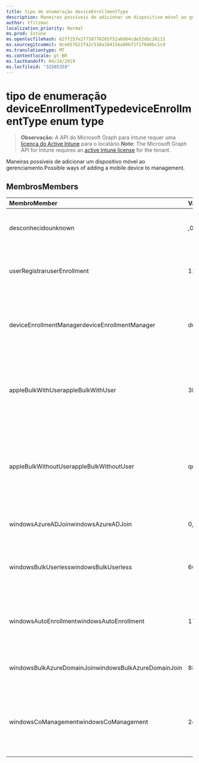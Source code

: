 ```yaml
---
title: tipo de enumeração deviceEnrollmentType
description: Maneiras possíveis de adicionar um dispositivo móvel ao gerenciamento.
author: tfitzmac
localization_priority: Normal
ms.prod: Intune
ms.openlocfilehash: 62ff257e2f758776265f52a0d64cde52dbc26115
ms.sourcegitcommit: 0ce657622f42c510a104156a96bf1f1f040bc1cd
ms.translationtype: MT
ms.contentlocale: pt-BR
ms.lasthandoff: 04/24/2019
ms.locfileid: "32585359"
---
```

# <a name="deviceenrollmenttype-enum-type"></a><span data-ttu-id="4cf50-103">tipo de enumeração deviceEnrollmentType</span><span class="sxs-lookup"><span data-stu-id="4cf50-103">deviceEnrollmentType enum type</span></span>

> <span data-ttu-id="4cf50-104">**Observação:** A API do Microsoft Graph para Intune requer uma [licença do Active Intune](https://go.microsoft.com/fwlink/?linkid=839381) para o locatário.</span><span class="sxs-lookup"><span data-stu-id="4cf50-104">**Note:** The Microsoft Graph API for Intune requires an [active Intune license](https://go.microsoft.com/fwlink/?linkid=839381) for the tenant.</span></span>

<span data-ttu-id="4cf50-105">Maneiras possíveis de adicionar um dispositivo móvel ao gerenciamento.</span><span class="sxs-lookup"><span data-stu-id="4cf50-105">Possible ways of adding a mobile device to management.</span></span>

## <a name="members"></a><span data-ttu-id="4cf50-106">Membros</span><span class="sxs-lookup"><span data-stu-id="4cf50-106">Members</span></span>
|<span data-ttu-id="4cf50-107">Membro</span><span class="sxs-lookup"><span data-stu-id="4cf50-107">Member</span></span>|<span data-ttu-id="4cf50-108">Valor</span><span class="sxs-lookup"><span data-stu-id="4cf50-108">Value</span></span>|<span data-ttu-id="4cf50-109">Descrição</span><span class="sxs-lookup"><span data-stu-id="4cf50-109">Description</span></span>|
|:---|:---|:---|
|<span data-ttu-id="4cf50-110">desconhecido</span><span class="sxs-lookup"><span data-stu-id="4cf50-110">unknown</span></span>|<span data-ttu-id="4cf50-111">,0</span><span class="sxs-lookup"><span data-stu-id="4cf50-111">0</span></span>|<span data-ttu-id="4cf50-112">O valor padrão, o tipo de registro não foi coletado.</span><span class="sxs-lookup"><span data-stu-id="4cf50-112">Default value, enrollment type was not collected.</span></span>|
|<span data-ttu-id="4cf50-113">userRegistrar</span><span class="sxs-lookup"><span data-stu-id="4cf50-113">userEnrollment</span></span>|<span data-ttu-id="4cf50-114">1</span><span class="sxs-lookup"><span data-stu-id="4cf50-114">1</span></span>|<span data-ttu-id="4cf50-115">Registro controlado pelo usuário por meio do canal BYOD.</span><span class="sxs-lookup"><span data-stu-id="4cf50-115">User driven enrollment through BYOD channel.</span></span>|
|<span data-ttu-id="4cf50-116">deviceEnrollmentManager</span><span class="sxs-lookup"><span data-stu-id="4cf50-116">deviceEnrollmentManager</span></span>|<span data-ttu-id="4cf50-117">duas</span><span class="sxs-lookup"><span data-stu-id="4cf50-117">2</span></span>|<span data-ttu-id="4cf50-118">Registro de usuário com uma conta de Gerenciador de registro de dispositivo.</span><span class="sxs-lookup"><span data-stu-id="4cf50-118">User enrollment with a device enrollment manager account.</span></span>|
|<span data-ttu-id="4cf50-119">appleBulkWithUser</span><span class="sxs-lookup"><span data-stu-id="4cf50-119">appleBulkWithUser</span></span>|<span data-ttu-id="4cf50-120">3D</span><span class="sxs-lookup"><span data-stu-id="4cf50-120">3</span></span>|<span data-ttu-id="4cf50-121">Inscrição em massa da Apple com o desafio do usuário.</span><span class="sxs-lookup"><span data-stu-id="4cf50-121">Apple bulk enrollment with user challenge.</span></span> <span data-ttu-id="4cf50-122">(DEP, Apple conFigurator)</span><span class="sxs-lookup"><span data-stu-id="4cf50-122">(DEP, Apple Configurator)</span></span>|
|<span data-ttu-id="4cf50-123">appleBulkWithoutUser</span><span class="sxs-lookup"><span data-stu-id="4cf50-123">appleBulkWithoutUser</span></span>|<span data-ttu-id="4cf50-124">quatro</span><span class="sxs-lookup"><span data-stu-id="4cf50-124">4</span></span>|<span data-ttu-id="4cf50-125">Inscrição em massa da Apple sem o desafio do usuário.</span><span class="sxs-lookup"><span data-stu-id="4cf50-125">Apple bulk enrollment without user challenge.</span></span> <span data-ttu-id="4cf50-126">(DEP, Apple conFigurator, configuração móvel)</span><span class="sxs-lookup"><span data-stu-id="4cf50-126">(DEP, Apple Configurator, Mobile Config)</span></span>|
|<span data-ttu-id="4cf50-127">windowsAzureADJoin</span><span class="sxs-lookup"><span data-stu-id="4cf50-127">windowsAzureADJoin</span></span>|<span data-ttu-id="4cf50-128">0,5</span><span class="sxs-lookup"><span data-stu-id="4cf50-128">5</span></span>|<span data-ttu-id="4cf50-129">Ingressar no Azure AD do Windows 10.</span><span class="sxs-lookup"><span data-stu-id="4cf50-129">Windows 10 Azure AD Join.</span></span>|
|<span data-ttu-id="4cf50-130">windowsBulkUserless</span><span class="sxs-lookup"><span data-stu-id="4cf50-130">windowsBulkUserless</span></span>|<span data-ttu-id="4cf50-131">6</span><span class="sxs-lookup"><span data-stu-id="4cf50-131">6</span></span>|<span data-ttu-id="4cf50-132">Registro em massa do Windows 10 através do ICD com o certificado.</span><span class="sxs-lookup"><span data-stu-id="4cf50-132">Windows 10 Bulk enrollment through ICD with certificate.</span></span>|
|<span data-ttu-id="4cf50-133">windowsAutoEnrollment</span><span class="sxs-lookup"><span data-stu-id="4cf50-133">windowsAutoEnrollment</span></span>|<span data-ttu-id="4cf50-134">178</span><span class="sxs-lookup"><span data-stu-id="4cf50-134">7</span></span>|<span data-ttu-id="4cf50-135">Registro automático do Windows 10.</span><span class="sxs-lookup"><span data-stu-id="4cf50-135">Windows 10 automatic enrollment.</span></span> <span data-ttu-id="4cf50-136">(Adicionar conta de trabalho)</span><span class="sxs-lookup"><span data-stu-id="4cf50-136">(Add work account)</span></span>|
|<span data-ttu-id="4cf50-137">windowsBulkAzureDomainJoin</span><span class="sxs-lookup"><span data-stu-id="4cf50-137">windowsBulkAzureDomainJoin</span></span>|<span data-ttu-id="4cf50-138">8</span><span class="sxs-lookup"><span data-stu-id="4cf50-138">8</span></span>|<span data-ttu-id="4cf50-139">Ingresso no Azure AD em massa do Windows 10.</span><span class="sxs-lookup"><span data-stu-id="4cf50-139">Windows 10 bulk Azure AD Join.</span></span>|
|<span data-ttu-id="4cf50-140">windowsCoManagement</span><span class="sxs-lookup"><span data-stu-id="4cf50-140">windowsCoManagement</span></span>|<span data-ttu-id="4cf50-141">241</span><span class="sxs-lookup"><span data-stu-id="4cf50-141">9</span></span>|<span data-ttu-id="4cf50-142">Co-gerenciamento de interGestão do Windows 10 disparado por autoPilot ou política de grupo.</span><span class="sxs-lookup"><span data-stu-id="4cf50-142">Windows 10 Co-Management triggered by AutoPilot or Group Policy.</span></span>|



